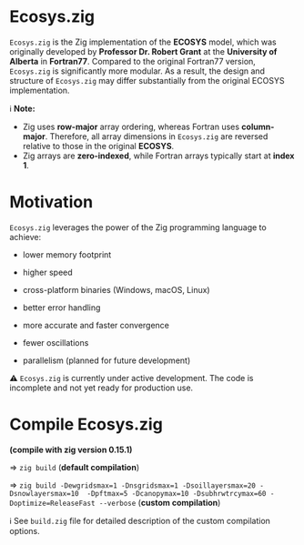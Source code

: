 # Ecosys.zig

`Ecosys.zig` is the Zig implementation of the **ECOSYS** model, which was originally developed by **Professor Dr. Robert Grant** at the **University of Alberta** in **Fortran77**. Compared to the original Fortran77 version, `Ecosys.zig` is significantly more modular. As a result, the design and structure of `Ecosys.zig` may differ substantially from the original ECOSYS implementation.

ℹ️ **Note:**  
- Zig uses **row-major** array ordering, whereas Fortran uses **column-major**. Therefore, all array dimensions in `Ecosys.zig` are reversed relative to those in the original **ECOSYS**.  
- Zig arrays are **zero-indexed**, while Fortran arrays typically start at **index 1**.

# Motivation

`Ecosys.zig` leverages the power of the Zig programming language to achieve:

- lower memory footprint

- higher speed

- cross-platform binaries (Windows, macOS, Linux)

- better error handling

- more accurate and faster convergence

- fewer oscillations

- parallelism (planned for future development)

⚠️  `Ecosys.zig` is currently under active development. The code is incomplete and not yet ready for production use.

# Compile Ecosys.zig 
**(compile with zig version 0.15.1)**

=> `zig build` (**default compilation**)

=> `zig build -Dewgridsmax=1 -Dnsgridsmax=1 -Dsoillayersmax=20 -Dsnowlayersmax=10  -Dpftmax=5 -Dcanopymax=10 -Dsubhrwtrcymax=60 -Doptimize=ReleaseFast --verbose` (**custom compilation**)

ℹ️  See `build.zig` file for detailed description of the custom compilation options.
